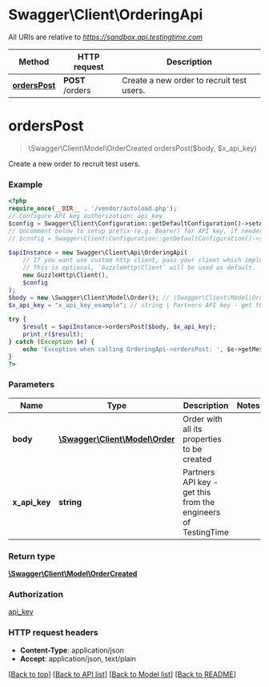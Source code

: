 # Swagger\Client\OrderingApi

All URIs are relative to *https://sandbox.api.testingtime.com*

Method | HTTP request | Description
------------- | ------------- | -------------
[**ordersPost**](OrderingApi.md#orderspost) | **POST** /orders | Create a new order to recruit test users.

# **ordersPost**
> \Swagger\Client\Model\OrderCreated ordersPost($body, $x_api_key)

Create a new order to recruit test users.

### Example
```php
<?php
require_once(__DIR__ . '/vendor/autoload.php');
// Configure API key authorization: api_key
$config = Swagger\Client\Configuration::getDefaultConfiguration()->setApiKey('x-api-key', 'YOUR_API_KEY');
// Uncomment below to setup prefix (e.g. Bearer) for API key, if needed
// $config = Swagger\Client\Configuration::getDefaultConfiguration()->setApiKeyPrefix('x-api-key', 'Bearer');

$apiInstance = new Swagger\Client\Api\OrderingApi(
    // If you want use custom http client, pass your client which implements `GuzzleHttp\ClientInterface`.
    // This is optional, `GuzzleHttp\Client` will be used as default.
    new GuzzleHttp\Client(),
    $config
);
$body = new \Swagger\Client\Model\Order(); // \Swagger\Client\Model\Order | Order with all its properties to be created
$x_api_key = "x_api_key_example"; // string | Partners API key - get this from the engineers of TestingTime

try {
    $result = $apiInstance->ordersPost($body, $x_api_key);
    print_r($result);
} catch (Exception $e) {
    echo 'Exception when calling OrderingApi->ordersPost: ', $e->getMessage(), PHP_EOL;
}
?>
```

### Parameters

Name | Type | Description  | Notes
------------- | ------------- | ------------- | -------------
 **body** | [**\Swagger\Client\Model\Order**](../Model/Order.md)| Order with all its properties to be created |
 **x_api_key** | **string**| Partners API key - get this from the engineers of TestingTime |

### Return type

[**\Swagger\Client\Model\OrderCreated**](../Model/OrderCreated.md)

### Authorization

[api_key](../../README.md#api_key)

### HTTP request headers

 - **Content-Type**: application/json
 - **Accept**: application/json, text/plain

[[Back to top]](#) [[Back to API list]](../../README.md#documentation-for-api-endpoints) [[Back to Model list]](../../README.md#documentation-for-models) [[Back to README]](../../README.md)

